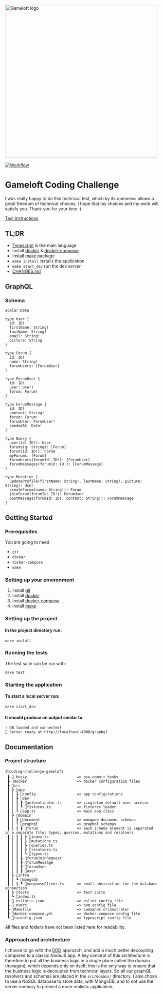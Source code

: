 <img src="https://upload.wikimedia.org/wikipedia/commons/e/e8/Gameloft-logo-and-wordmark.png" alt="Gameloft logo" width="500"/><br><br>
[![Workflow](https://github.com/superh2m/coding-challenge-gameloft/actions/workflows/github-actions.yml/badge.svg)](https://github.com/superh2m/coding-challenge-gameloft/actions)
# Gameloft Coding Challenge

I was really happy to do this technical test, which by its openness allows a great freedom of technical choices. I hope that my choices and my work will satisfy you. Thank you for your time :)

[Test instructions](Coding-test-backend.md)

## TL;DR
- [Typescript](https://www.typescriptlang.org/) is the main language
- Install [docker](https://docs.docker.com/get-docker/) & [docker-compose](https://docs.docker.com/compose/install/)
- Install [make](https://linuxhint.com/install-make-ubuntu/) package
- `make install` installs the application
- `make start_dev` run the dev server
- [CHANGES.md](CHANGES.md)

## GraphQL

### Schema

```gql
scalar Date

type User {
  id: ID!
  firstName: String!
  lastName: String!
  email: String!
  picture: String
}

type Forum {
  id: ID!
  name: String!
  forumUsers: [ForumUser]
}

type ForumUser {
  id: ID!
  user: User!
  forum: Forum!
}

type ForumMessage {
  id: ID!
  content: String!
  forum: Forum!
  forumUser: ForumUser!
  sendedAt: Date!
}

type Query {
  user(id: ID!): User
  forums(q: String): [Forum]
  forum(id: ID!): Forum
  myForums: [Forum]
  forumUsers(forumId: ID!): [ForumUser]
  forumMessages(forumId: ID!): [ForumMessage]
}

type Mutation {
  updateProfile(firstName: String!, lastName: String!, picture: String): User
  createForum(name: String!): Forum
  joinForum(forumId: ID!): ForumUser
  postMessage(forumId: ID!, content: String!): ForumMessage
}
```

## Getting Started

### Prerequisites

You are going to need:

- `git`
- `docker`
- `docker-compose`
- `make`

### Setting up your environment

1. Install [git](https://git-scm.com/book/en/v2/Getting-Started-Installing-Git)
4. Install [docker](https://docs.docker.com/get-docker/)
5. Install [docker-compose](https://docs.docker.com/compose/install/)
6. Install [make](https://linuxhint.com/install-make-ubuntu/)

### Setting up the project

#### In the project directory run:

```
make install
```

### Running the tests

The test suite can be run with:

```
make test
```

### Starting the application

#### To start a local server run:

```
make start_dev
```

#### It should produce an output similar to:

```
✌️ DB loaded and connected!
🚀 Server ready at http://localhost:4000/graphql
```

## Documentation
### Project structure
```
📦coding-challenge-gameloft
 ┣ 📂.husky                       => pre-commit hooks
 ┣ 📂docker                       => docker configuration files
 ┣ 📂src
 ┃ ┣ 📂app
 ┃ ┃ ┣ 📂config                   => app configurations
 ┃ ┃ ┣ 📂dev
 ┃ ┃ ┃ ┣ 📜authenticator.ts       => singleton default user accesor
 ┃ ┃ ┃ ┗ 📜fixtures.ts            => fixtures loader
 ┃ ┃ ┗ 📜app.ts                   => main app class
 ┃ ┣ 📂domain
 ┃ ┃ ┣ 📂document                 => mongodb document schemas
 ┃ ┃ ┗ 📂graphql                  => graphql schemas
 ┃ ┃ ┃ ┣ 📂forum                  => each schema element is separated in a separate file: types, queries, mutations and resolvers
 ┃ ┃ ┃ ┃ ┣ 📜index.ts
 ┃ ┃ ┃ ┃ ┣ 📜mutations.ts
 ┃ ┃ ┃ ┃ ┣ 📜queries.ts
 ┃ ┃ ┃ ┃ ┣ 📜resolvers.ts
 ┃ ┃ ┃ ┃ ┗ 📜types.ts
 ┃ ┃ ┃ ┣ 📂forumJoinRequest
 ┃ ┃ ┃ ┣ 📂forumMessage
 ┃ ┃ ┃ ┣ 📂forumUser
 ┃ ┃ ┃ ┣ 📂user
 ┃ ┣ 📂infra
 ┃ ┃ ┗ 📂mongodb
 ┃ ┃ ┃ ┗ 📜mongooseClient.ts      => small abstraction for the database connection
 ┃ ┣ 📂tests                      => test suite
 ┃ ┗ 📜index.ts
 ┣ 📜.eslintrc.json               => eslint config file
 ┣ 📜.nvmrc                       => nvm config file
 ┣ 📜Makefile                     => commands orchestrator
 ┣ 📜docker-compose.yml           => docker-compose config file
 ┗ 📜tsconfig.json                => typescript config file
```
All files and folders have not been listed here for readability.

### Approach and architecture
I choose to go with the [DDD](https://en.wikipedia.org/wiki/Domain-driven_design) approach, and add a much better decoupling compared to a classic NodeJS app.
A key concept of this architecture is therefore to put all the business logic in a single place called the domain (hexagon), which depends only on itself; this is the only way to ensure that the business logic is decoupled from technical layers. So all our graphQL resolvers and schemas are placed in the `src/domain/` directory.
I also chose to use a NoSQL database to store data, with MongoDB, and to not use the server memory to present a more realistic application.
